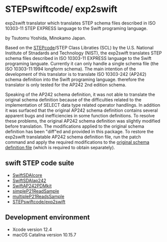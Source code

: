 # STEPswiftcode/ exp2swift
exp2swift translator which translates STEP schema files described in ISO 10303-11 STEP EXPRESS language to the Swift programing language.

by Tsutomu Yoshida, Minokamo Japan.

Based on the [STEPcode](http://stepcode.github.io/docs/home/)/STEP Class Libraties (SCL) by the U.S. National Institute of Stnadards and Technology (NIST), the exp2swift translates STEP schema files described in ISO 10303-11 EXPRESS language to the Swift programing languate. 
Currently it can only handle a single schema file (the ISO 10303-11:1994 longform schema).
The main intention of the development of this translator is to translate ISO 10303-242 (AP242) schema definition into the Swift programing language. therefore the translator is only tested for the AP242 2nd edition schema.

Speaking of the AP242 schema definition, it was not able to translate the original schema definition because of the difficulties related to the implementation of SELECT data type related operator handlings. In addition it was surfaced that the original AP242 schema definition contains several apparent bugs and inefficiencies in some function definitions.
To resolve these problems, the original AP242 schema definition was slightly modified before translation. The modifications applied to the original schema definition has been "diff"ed and provided in this package. To restore the exp2swift translatable AP242 schema definition file, run the patch command and apply the required modifications to the [original schema definition file](https://www.cax-if.org/cax/cax_express.php "CAx Imteroperability Forum") (which is required to obtain separately).



## swift STEP code suite
* [SwiftSDAIcore](https://github.com/tsun7170/SwiftSDAIcore)
* [SwiftSDAIap242](https://github.com/tsun7170/SwiftSDAIap242)
* [SwiftAP242PDMkit](https://github.com/tsun7170/SwiftAP242PDMkit)
* [simpleP21ReadSample](https://github.com/tsun7170/simpleP21ReadSample)
* [multipleP21ReadsSample](https://github.com/tsun7170/multipleP21ReadsSample)
* [STEPswiftcode/exp2swift](https://github.com/tsun7170/STEPswiftcode)


## Development environment
* Xcode version 12.4
* macOS Catalina version 10.15.7

